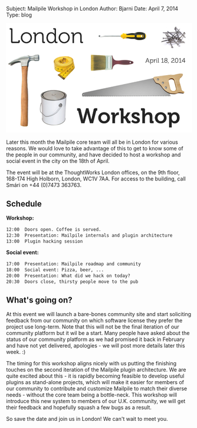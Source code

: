 Subject: Mailpile Workshop in London
Author: Bjarni
Date: April 7, 2014
Type: blog

<img src="/files/London-Workshop-2014.png">

Later this month the Mailpile core team will all be in London for
various reasons. We would love to take advantage of this to get to know
some of the people in our community, and have decided to host a workshop
and social event in the city on the 18th of April. 

The event will be at the ThoughtWorks London offices, on the 9th floor, 
168-174 High Holborn, London, WC1V 7AA. For access to the building, call 
Smári on +44 (0)7473 363763.

## Schedule

**Workshop:**

    12:00  Doors open. Coffee is served.
    12:30  Presentation: Mailpile internals and plugin architecture
    13:00  Plugin hacking session

**Social event:**

    17:00  Presentation: Mailpile roadmap and community
    18:00  Social event: Pizza, beer, ...
    20:00  Presentation: What did we hack on today?
    20:30  Doors close, thirsty people move to the pub

## What's going on?

At this event we will launch a bare-bones community site and start
soliciting feedback from our community on which software license they
prefer the project use long-term. Note that this will not be the final
iteration of our community platform but it wil be a start. Many people
have asked about the status of our community platform as we had promised
it back in February and have not yet delivered, apologies - we will post
more details later this week. :)

The timing for this workshop aligns nicely with us putting the finishing
touches on the second iteration of the Mailpile plugin architecture. We
are quite excited about this - it is rapidly becoming feasible to
develop useful plugins as stand-alone projects, which will make it
easier for members of our community to contribute and customize Mailpile
to match their diverse needs - without the core team being a
bottle-neck. This workshop will introduce this new system to members of
our U.K. community, we will get their feedback and hopefully squash a
few bugs as a result.

So save the date and join us in London! We can't wait to meet you.

